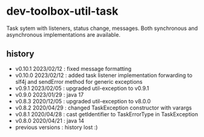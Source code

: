 <!--
  - MIT License
  -
  - Copyright © 2020-2023 dev-toolbox.org
  -
  - Permission is hereby granted, free of charge, to any person obtaining a copy of this software and associated documentation files
  - (the "Software"), to deal in the Software without restriction, including without limitation the rights to use, copy, modify, merge, publish,
  - distribute, sublicense, and/or sell copies of the Software, and to permit persons to whom the Software is furnished to do so, subject to the
  - following conditions:
  -
  - The above copyright notice and this permission notice shall be included in all copies or substantial portions of the Software.
  -
  - THE SOFTWARE IS PROVIDED "AS IS", WITHOUT WARRANTY OF ANY KIND, EXPRESS OR IMPLIED, INCLUDING BUT NOT LIMITED TO THE WARRANTIES OF
  - MERCHANTABILITY, FITNESS FOR A PARTICULAR PURPOSE AND NONINFRINGEMENT. IN NO EVENT SHALL THE AUTHORS OR COPYRIGHT HOLDERS BE LIABLE FOR ANY
  - CLAIM, DAMAGES OR OTHER LIABILITY, WHETHER IN AN ACTION OF CONTRACT, TORT OR OTHERWISE, ARISING FROM, OUT OF OR IN CONNECTION WITH THE SOFTWARE
  - OR THE USE OR OTHER DEALINGS IN THE SOFTWARE.
  -->

dev-toolbox-util-task
=====================

Task sytem with listeners, status change, messages. Both synchronous and asynchronous implementations are available.

history
-------
- v0.10.1 2023/02/12 : fixed message formatting
- v0.10.0 2023/02/12 : added task listener implementation forwarding to slf4j and sendError method for generic exceptions
- v0.9.1  2023/02/05 : upgraded util-exception to v0.9.1
- v0.9.0  2023/01/29 : java 17
- v0.8.3  2020/12/05 : upgraded util-exception to v8.0.0
- v0.8.2  2020/04/29 : changed TaskException constructor with varargs
- v0.8.1  2020/04/28 : cast getIdentifier to TaskErrorType in TaskException
- v0.8.0  2020/04/21 : java 14
- previous versions : history lost :)